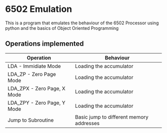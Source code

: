 # 6502 Emulation

This is a program that emulates the behaviour of the 6502 Processor using python and the basics of Object Oriented Programming

## Operations implemented

|Operation|Behaviour|
|---------|---------|
|LDA - Immidiate Mode|Loading the accumulator|
|LDA_ZP - Zero Page Mode|Loading the accumulator|
|LDA_ZPX - Zero Page, X Mode|Loading the accumulator|
|LDA_ZPY - Zero Page, Y Mode|Loading the accumulator|
|Jump to Subroutine|Basic jump to different memory addresses|
